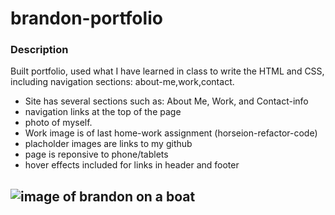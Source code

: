 # brandon-portfolio


### Description

Built portfolio, used what I have learned in class to write the HTML and CSS, including navigation sections: about-me,work,contact. 


- Site has several sections such as:  About Me, Work, and Contact-info
- navigation links at the top of the page 
- photo of myself.
- Work image is of last home-work assignment (horseion-refactor-code)
- placholder images are links to my github
- page is reponsive to phone/tablets
- hover effects included for links in header and footer

## ![image of brandon on a boat](https://user-images.githubusercontent.com/108966627/185266000-4bb30880-e891-4670-8d50-0fbd92a7db87.png)
